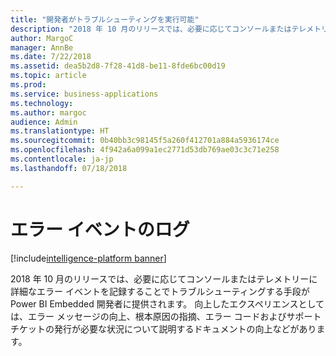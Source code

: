 ```yaml
---
title: "開発者がトラブルシューティングを実行可能"
description: "2018 年 10 月のリリースでは、必要に応じてコンソールまたはテレメトリーに詳細なエラー イベントを記録することでトラブルシューティングする手段が Power BI Embedded 開発者に提供されます。"
author: MargoC
manager: AnnBe
ms.date: 7/22/2018
ms.assetid: dea5b2d8-7f28-41d8-be11-8fde6bc00d19
ms.topic: article
ms.prod: 
ms.service: business-applications
ms.technology: 
ms.author: margoc
audience: Admin
ms.translationtype: HT
ms.sourcegitcommit: 0b40bb3c98145f5a260f412701a884a5936174ce
ms.openlocfilehash: 4f942a6a099a1ec2771d53db769ae03c3c71e258
ms.contentlocale: ja-jp
ms.lasthandoff: 07/18/2018

---
```

#  <a name="error-event-logging"></a>エラー イベントのログ

[!include[intelligence-platform banner](../../includes/intelligence-platform.md)]



2018 年 10 月のリリースでは、必要に応じてコンソールまたはテレメトリーに詳細なエラー イベントを記録することでトラブルシューティングする手段が Power BI Embedded 開発者に提供されます。 向上したエクスペリエンスとしては、エラー メッセージの向上、根本原因の指摘、エラー コードおよびサポート チケットの発行が必要な状況について説明するドキュメントの向上などがあります。

